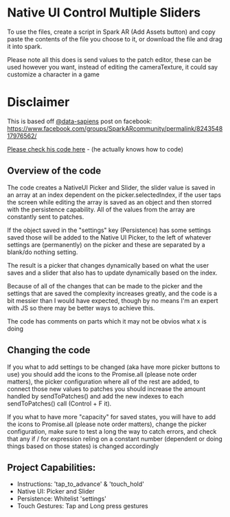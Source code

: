 # Native UI Control Multiple Sliders
To use the files, create a script in Spark AR (Add Assets button) and copy paste the contents of the file you choose to it, or download the file and drag it into spark.

Please note all this does is send values to the patch editor, these can be used however you want, instead of editing the cameraTexture, it could say customize a character in a game

# Disclaimer
This is based off [@data-sapiens](https://github.com/data-sapiens) post on facebook: https://www.facebook.com/groups/SparkARcommunity/permalink/824354817976562/

[Please check his code here](https://github.com/data-sapiens/SparkAR-FilterSettings?fbclid=IwAR2FlS6evp3zYrk2L85jueupnGHBFlLvcMk48iSFpNO6_tQpIcsD9O27yNU) - \(he actually knows how to code\)

## Overview of the code
The code creates a NativeUI Picker and Slider, the slider value is saved in an array at an index dependent on the picker.selectedIndex, if the user taps the screen while editing the array is saved as an object and then storred with the persistence capability. All of the values from the array are constantly sent to patches.

If the object saved in the "settings" key (Persistence) has some settings saved those will be added to the Native UI Picker, to the left of whatever settings are (permanently) on the picker and these are separated by a blank/do nothing setting.

The result is a picker that changes dynamically based on what the user saves and a slider that also has to update dynamically based on the index.

Because of all of the changes that can be made to the picker and the settings that are saved the complexity increases greatly, and the code is a bit messier than I would have expected, though by no means I'm an expert with JS so there may be better ways to achieve this.

The code has comments on parts which it may not be obvios what x is doing

## Changing the code
If you what to add settings to be changed (aka have more picker buttons to use) you should add the icons to the Promise.all \(please note order matters\), the picker configuration where all of the rest are added, to connect those new values to patches you should increase the amount handled by sendToPatches\(\) and add the new indexes to each sendToPatches\(\) call \(Control + F it\).

If you what to have more "capacity" for saved states, you will have to add the icons to Promise.all (please note order matters), change the picker configuration, make sure to test a long the way to catch errors, and check that any if / for expression reling on a constant number (dependent or doing things based on those states) is changed accordingly 

## Project Capabilities:
- Instructions: 'tap_to_advance' & 'touch_hold'
- Native UI: Picker and Slider
- Persistence: Whitelist 'settings'
- Touch Gestures: Tap and Long press gestures

